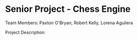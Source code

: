 # Senior Project - Chess Engine

Team Members: Paxton O'Bryan, Robert Kelly, Lorena Aguilera

Project Description:
